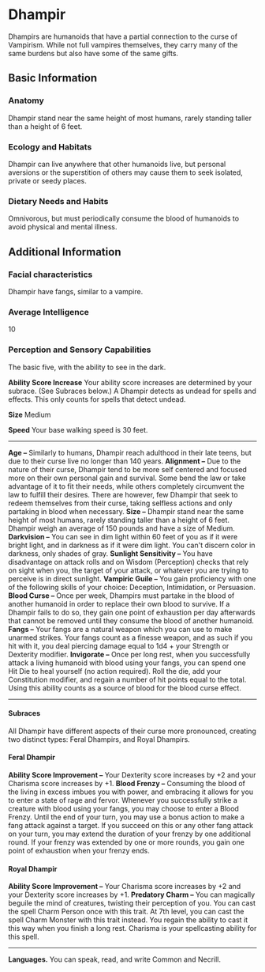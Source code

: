 Dhampir
=======

Dhampirs are humanoids that have a partial connection to the curse of Vampirism. While not full vampires themselves, they carry many of the same burdens but also have some of the same gifts.

Basic Information
-----------------

### Anatomy

Dhampir stand near the same height of most humans, rarely standing taller than a height of 6 feet.

### Ecology and Habitats

Dhampir can live anywhere that other humanoids live, but personal aversions or the superstition of others may cause them to seek isolated, private or seedy places.

### Dietary Needs and Habits

Omnivorous, but must periodically consume the blood of humanoids to avoid physical and mental illness.

Additional Information
----------------------

### Facial characteristics

Dhampir have fangs, similar to a vampire.

### Average Intelligence

10

### Perception and Sensory Capabilities

The basic five, with the ability to see in the dark.


**Ability Score Increase** Your ability score increases are determined by your subrace. (See Subraces below.) A Dhampir detects as undead for spells and effects. This only counts for spells that detect undead.

**Size** Medium

**Speed** Your base walking speed is 30 feet.

* * *

**Age –** Similarly to humans, Dhampir reach adulthood in their late teens, but due to their curse live no longer than 140 years.  **Alignment –** Due to the nature of their curse, Dhampir tend to be more self centered and focused more on their own personal gain and survival. Some bend the law or take advantage of it to fit their needs, while others completely circumvent the law to fulfill their desires. There are however, few Dhampir that seek to redeem themselves from their curse, taking selfless actions and only partaking in blood when necessary.  **Size –** Dhampir stand near the same height of most humans, rarely standing taller than a height of 6 feet. Dhampir weigh an average of 150 pounds and have a size of Medium.  **Darkvision –** You can see in dim light within 60 feet of you as if it were bright light, and in darkness as if it were dim light. You can't discern color in darkness, only shades of gray.  **Sunlight Sensitivity –** You have disadvantage on attack rolls and on Wisdom (Perception) checks that rely on sight when you, the target of your attack, or whatever you are trying to perceive is in direct sunlight.  **Vampiric Guile –** You gain proficiency with one of the following skills of your choice: Deception, Intimidation, or Persuasion.  **Blood Curse –** Once per week, Dhampirs must partake in the blood of another humanoid in order to replace their own blood to survive. If a Dhampir fails to do so, they gain one point of exhaustion per day afterwards that cannot be removed until they consume the blood of another humanoid.  **Fangs –** Your fangs are a natural weapon which you can use to make unarmed strikes. Your fangs count as a finesse weapon, and as such if you hit with it, you deal piercing damage equal to 1d4 + your Strength or Dexterity modifier.  **Invigorate –** Once per long rest, when you successfully attack a living humanoid with blood using your fangs, you can spend one Hit Die to heal yourself (no action required). Roll the die, add your Constitution modifier, and regain a number of hit points equal to the total. Using this ability counts as a source of blood for the blood curse effect.

* * *

#### Subraces

All Dhampir have different aspects of their curse more pronounced, creating two distinct types: Feral Dhampirs, and Royal Dhampirs. 

#### Feral Dhampir

**Ability Score Improvement –** Your Dexterity score increases by +2 and your Charisma score increases by +1.  **Blood Frenzy –** Consuming the blood of the living in excess imbues you with power, and embracing it allows for you to enter a state of rage and fervor. Whenever you successfully strike a creature with blood using your fangs, you may choose to enter a Blood Frenzy. Until the end of your turn, you may use a bonus action to make a fang attack against a target. If you succeed on this or any other fang attack on your turn, you may extend the duration of your frenzy by one additional round. If your frenzy was extended by one or more rounds, you gain one point of exhaustion when your frenzy ends. 

#### Royal Dhampir

**Ability Score Improvement –** Your Charisma score increases by +2 and your Dexterity score increases by +1.  **Predatory Charm –** You can magically beguile the mind of creatures, twisting their perception of you. You can cast the spell Charm Person once with this trait. At 7th level, you can cast the spell Charm Monster with this trait instead. You regain the ability to cast it this way when you finish a long rest. Charisma is your spellcasting ability for this spell.

* * *

**Languages.** You can speak, read, and write Common and Necrill.

